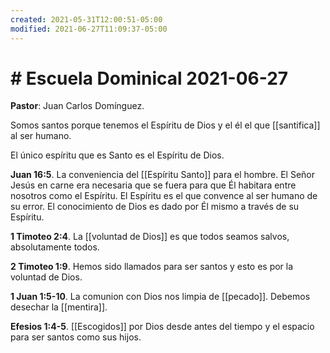 ```yaml
---
created: 2021-05-31T12:00:51-05:00
modified: 2021-06-27T11:09:37-05:00
---
```


# # Escuela Dominical 2021-06-27

**Pastor**: Juan Carlos Domínguez. 

Somos santos porque tenemos el Espíritu de Dios y el él el que [[santifica]] al ser humano.

El único espíritu que es Santo es el Espíritu de Dios.

**Juan 16:5**. La conveniencia del [[Espíritu Santo]] para el hombre. El Señor Jesús en carne era necesaria que se fuera para que Él habitara entre nosotros como el Espíritu. El Espíritu es el que convence al ser humano de su error. El conocimiento de Dios es dado por Él mismo a través de su Espíritu.

**1 Timoteo 2:4**. La [[voluntad de Dios]] es que todos seamos salvos, absolutamente todos.

**2 Timoteo 1:9**. Hemos sido llamados para ser santos y esto es por la voluntad de Dios.

**1 Juan 1:5-10**. La comunion con Dios nos limpia de [[pecado]]. Debemos desechar la [[mentira]].

**Efesios 1:4-5**. [[Escogidos]] por Dios desde antes del tiempo y el espacio para ser santos como sus hijos.
